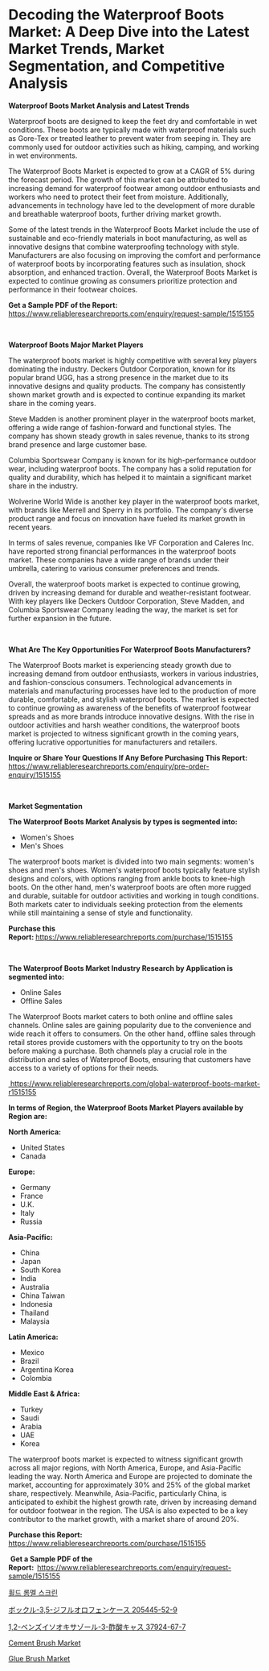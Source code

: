 <p><h1>Decoding the Waterproof Boots Market: A Deep Dive into the Latest Market Trends, Market Segmentation, and Competitive Analysis</h1></p><p><strong>Waterproof Boots Market Analysis and Latest Trends</strong></p>
<p><p>Waterproof boots are designed to keep the feet dry and comfortable in wet conditions. These boots are typically made with waterproof materials such as Gore-Tex or treated leather to prevent water from seeping in. They are commonly used for outdoor activities such as hiking, camping, and working in wet environments.</p><p>The Waterproof Boots Market is expected to grow at a CAGR of 5% during the forecast period. The growth of this market can be attributed to increasing demand for waterproof footwear among outdoor enthusiasts and workers who need to protect their feet from moisture. Additionally, advancements in technology have led to the development of more durable and breathable waterproof boots, further driving market growth.</p><p>Some of the latest trends in the Waterproof Boots Market include the use of sustainable and eco-friendly materials in boot manufacturing, as well as innovative designs that combine waterproofing technology with style. Manufacturers are also focusing on improving the comfort and performance of waterproof boots by incorporating features such as insulation, shock absorption, and enhanced traction. Overall, the Waterproof Boots Market is expected to continue growing as consumers prioritize protection and performance in their footwear choices.</p></p>
<p><strong>Get a Sample PDF of the Report:&nbsp;</strong> <a href="https://www.reliableresearchreports.com/enquiry/request-sample/1515155">https://www.reliableresearchreports.com/enquiry/request-sample/1515155</a></p>
<p>&nbsp;</p>
<p><strong>Waterproof Boots Major Market Players</strong></p>
<p><p>The waterproof boots market is highly competitive with several key players dominating the industry. Deckers Outdoor Corporation, known for its popular brand UGG, has a strong presence in the market due to its innovative designs and quality products. The company has consistently shown market growth and is expected to continue expanding its market share in the coming years.</p><p>Steve Madden is another prominent player in the waterproof boots market, offering a wide range of fashion-forward and functional styles. The company has shown steady growth in sales revenue, thanks to its strong brand presence and large customer base.</p><p>Columbia Sportswear Company is known for its high-performance outdoor wear, including waterproof boots. The company has a solid reputation for quality and durability, which has helped it to maintain a significant market share in the industry.</p><p>Wolverine World Wide is another key player in the waterproof boots market, with brands like Merrell and Sperry in its portfolio. The company's diverse product range and focus on innovation have fueled its market growth in recent years.</p><p>In terms of sales revenue, companies like VF Corporation and Caleres Inc. have reported strong financial performances in the waterproof boots market. These companies have a wide range of brands under their umbrella, catering to various consumer preferences and trends.</p><p>Overall, the waterproof boots market is expected to continue growing, driven by increasing demand for durable and weather-resistant footwear. With key players like Deckers Outdoor Corporation, Steve Madden, and Columbia Sportswear Company leading the way, the market is set for further expansion in the future.</p></p>
<p>&nbsp;</p>
<p><strong>What Are The Key Opportunities For Waterproof Boots Manufacturers?</strong></p>
<p><p>The Waterproof Boots market is experiencing steady growth due to increasing demand from outdoor enthusiasts, workers in various industries, and fashion-conscious consumers. Technological advancements in materials and manufacturing processes have led to the production of more durable, comfortable, and stylish waterproof boots. The market is expected to continue growing as awareness of the benefits of waterproof footwear spreads and as more brands introduce innovative designs. With the rise in outdoor activities and harsh weather conditions, the waterproof boots market is projected to witness significant growth in the coming years, offering lucrative opportunities for manufacturers and retailers.</p></p>
<p><strong>Inquire or Share Your Questions If Any Before Purchasing This Report:</strong> <a href="https://www.reliableresearchreports.com/enquiry/pre-order-enquiry/1515155">https://www.reliableresearchreports.com/enquiry/pre-order-enquiry/1515155</a></p>
<p>&nbsp;</p>
<p><strong>Market Segmentation</strong></p>
<p><strong>The Waterproof Boots Market Analysis by types is segmented into:</strong></p>
<p><ul><li>Women's Shoes</li><li>Men's Shoes</li></ul></p>
<p><p>The waterproof boots market is divided into two main segments: women's shoes and men's shoes. Women's waterproof boots typically feature stylish designs and colors, with options ranging from ankle boots to knee-high boots. On the other hand, men's waterproof boots are often more rugged and durable, suitable for outdoor activities and working in tough conditions. Both markets cater to individuals seeking protection from the elements while still maintaining a sense of style and functionality.</p></p>
<p><strong>Purchase this Report:&nbsp;</strong><a href="https://www.reliableresearchreports.com/purchase/1515155">https://www.reliableresearchreports.com/purchase/1515155</a></p>
<p>&nbsp;</p>
<p><strong>The Waterproof Boots Market Industry Research by Application is segmented into:</strong></p>
<p><ul><li>Online Sales</li><li>Offline Sales</li></ul></p>
<p><p>The Waterproof Boots market caters to both online and offline sales channels. Online sales are gaining popularity due to the convenience and wide reach it offers to consumers. On the other hand, offline sales through retail stores provide customers with the opportunity to try on the boots before making a purchase. Both channels play a crucial role in the distribution and sales of Waterproof Boots, ensuring that customers have access to a variety of options for their needs.</p></p>
<p><a href="https://www.reliableresearchreports.com/global-waterproof-boots-market-r1515155">&nbsp;https://www.reliableresearchreports.com/global-waterproof-boots-market-r1515155</a></p>
<p><strong>In terms of Region, the Waterproof Boots Market Players available by Region are:</strong></p>
<p>
    <p> <strong> North America: </strong>
        <ul>
            <li>United States</li>
            <li>Canada</li>
        </ul>
        </p> 
    <p> <strong> Europe: </strong>
        <ul>
            <li>Germany</li>
            <li>France</li>
            <li>U.K.</li>
            <li>Italy</li>
            <li>Russia</li>
        </ul>
        </p> 
    <p> <strong> Asia-Pacific: </strong>
        <ul>
            <li>China</li>
            <li>Japan</li>
            <li>South Korea</li>
            <li>India</li>
            <li>Australia</li>
            <li>China Taiwan</li>
            <li>Indonesia</li>
            <li>Thailand</li>
            <li>Malaysia</li>
        </ul>
        </p> 
    <p> <strong> Latin America: </strong>
        <ul>
            <li>Mexico</li>
            <li>Brazil</li>
            <li>Argentina Korea</li>
            <li>Colombia</li>
        </ul>
        </p> 
    <p> <strong> Middle East & Africa: </strong>
        <ul>
            <li>Turkey</li>
            <li>Saudi</li>
            <li>Arabia</li>
            <li>UAE</li>
            <li>Korea</li>
        </ul>
    </p>
    </p>
<p><p>The waterproof boots market is expected to witness significant growth across all major regions, with North America, Europe, and Asia-Pacific leading the way. North America and Europe are projected to dominate the market, accounting for approximately 30% and 25% of the global market share, respectively. Meanwhile, Asia-Pacific, particularly China, is anticipated to exhibit the highest growth rate, driven by increasing demand for outdoor footwear in the region. The USA is also expected to be a key contributor to the market growth, with a market share of around 20%.</p></p>
<p><strong>Purchase this Report: </strong><a href="https://www.reliableresearchreports.com/purchase/1515155">https://www.reliableresearchreports.com/purchase/1515155</a></p>
<p>&nbsp;<strong>Get a Sample PDF of the Report:&nbsp;&nbsp;</strong><a href="https://www.reliableresearchreports.com/enquiry/request-sample/1515155">https://www.reliableresearchreports.com/enquiry/request-sample/1515155</a></p>
<p><strong></strong></p>
<p><p><a href="https://github.com/EthaWolf/Market-Research-Report-List-1/blob/main/8137631150781.md">휠드 롬멜 스크린</a></p><p><a href="https://github.com/ReyesKohler20231/Market-Research-Report-List-2/blob/main/3644868143036.md">ボックル-3,5-ジフルオロフェンケース 205445-52-9</a></p><p><a href="https://github.com/adcxff01450218/Market-Research-Report-List-2/blob/main/7059428143035.md">1,2-ベンズイソオキサゾール-3-酢酸キャス 37924-67-7</a></p><p><a href="https://github.com/sofayahoo2023/Market-Research-Report-List-5/blob/main/cement-brush-market.md">Cement Brush Market</a></p><p><a href="https://github.com/joannesouthgate/Market-Research-Report-List-3/blob/main/glue-brush-market.md">Glue Brush Market</a></p></p>